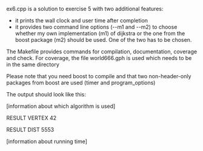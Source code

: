ex6.cpp is a solution to exercise 5 with two additional features:
  - it prints the wall clock and user time after completion
  - it provides two command line options (--m1 and --m2) to choose whether my own implementation (m1) of dijkstra
    or the one from the boost package (m2) should be used. One of the two has to be chosen.
   
The Makefile provides commands for compilation, documentation, coverage and check. For coverage, the file world666.gph is used which needs to be in the same directory

Please note that you need boost to compile and that two non-header-only packages from boost are used (timer and program_options)



The output should look like this:


  [information about which algorithm is used]

  RESULT VERTEX 42

  RESULT DIST 5553

  [information about running time]
